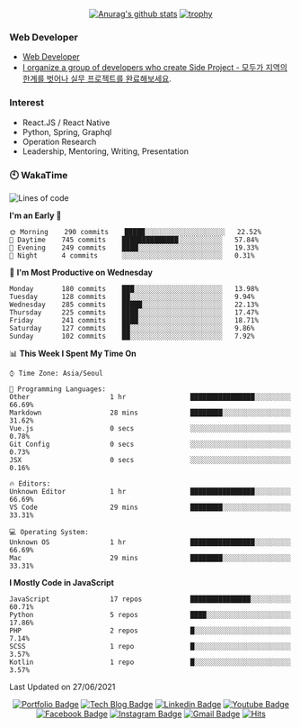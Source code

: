<div align=center>

[![Anurag's github stats](https://github-readme-stats.vercel.app/api?username=sgd122&show_icons=true)](https://github.com/anuraghazra/github-readme-stats)
[![trophy](https://github-profile-trophy.vercel.app/?username=sgd122&theme=juicyfresh)](https://github.com/ryo-ma/github-profile-trophy)
</div>

### Web Developer
- [Web Developer](https://sgd122.github.io/)
- [I organize a group of developers who create Side Project - 모두가 지역의 한계를 벗어나 실무 프로젝트를 완료해보세요](https://dnd.ac/).

### Interest
- React.JS / React Native
- Python, Spring, Graphql
- Operation Research
- Leadership, Mentoring, Writing, Presentation


### 🕙 WakaTime
<!--START_SECTION:waka-->
![Lines of code](https://img.shields.io/badge/From%20Hello%20World%20I%27ve%20Written-1.3%20million%20lines%20of%20code-blue)

**I'm an Early 🐤** 

```text
🌞 Morning    290 commits    █████░░░░░░░░░░░░░░░░░░░░   22.52% 
🌆 Daytime    745 commits    ██████████████░░░░░░░░░░░   57.84% 
🌃 Evening    249 commits    ████░░░░░░░░░░░░░░░░░░░░░   19.33% 
🌙 Night      4 commits      ░░░░░░░░░░░░░░░░░░░░░░░░░   0.31%

```
📅 **I'm Most Productive on Wednesday** 

```text
Monday       180 commits    ███░░░░░░░░░░░░░░░░░░░░░░   13.98% 
Tuesday      128 commits    ██░░░░░░░░░░░░░░░░░░░░░░░   9.94% 
Wednesday    285 commits    █████░░░░░░░░░░░░░░░░░░░░   22.13% 
Thursday     225 commits    ████░░░░░░░░░░░░░░░░░░░░░   17.47% 
Friday       241 commits    ████░░░░░░░░░░░░░░░░░░░░░   18.71% 
Saturday     127 commits    ██░░░░░░░░░░░░░░░░░░░░░░░   9.86% 
Sunday       102 commits    ██░░░░░░░░░░░░░░░░░░░░░░░   7.92%

```


📊 **This Week I Spent My Time On** 

```text
⌚︎ Time Zone: Asia/Seoul

💬 Programming Languages: 
Other                    1 hr                ████████████████░░░░░░░░░   66.69% 
Markdown                 28 mins             ████████░░░░░░░░░░░░░░░░░   31.62% 
Vue.js                   0 secs              ░░░░░░░░░░░░░░░░░░░░░░░░░   0.78% 
Git Config               0 secs              ░░░░░░░░░░░░░░░░░░░░░░░░░   0.73% 
JSX                      0 secs              ░░░░░░░░░░░░░░░░░░░░░░░░░   0.16%

🔥 Editors: 
Unknown Editor           1 hr                ████████████████░░░░░░░░░   66.69% 
VS Code                  29 mins             ████████░░░░░░░░░░░░░░░░░   33.31%

💻 Operating System: 
Unknown OS               1 hr                ████████████████░░░░░░░░░   66.69% 
Mac                      29 mins             ████████░░░░░░░░░░░░░░░░░   33.31%

```

**I Mostly Code in JavaScript** 

```text
JavaScript               17 repos            ███████████████░░░░░░░░░░   60.71% 
Python                   5 repos             ████░░░░░░░░░░░░░░░░░░░░░   17.86% 
PHP                      2 repos             █░░░░░░░░░░░░░░░░░░░░░░░░   7.14% 
SCSS                     1 repo              █░░░░░░░░░░░░░░░░░░░░░░░░   3.57% 
Kotlin                   1 repo              █░░░░░░░░░░░░░░░░░░░░░░░░   3.57%

```



 Last Updated on 27/06/2021
<!--END_SECTION:waka-->

<div align=center>

[![Portfolio Badge](http://img.shields.io/badge/-Portfolio-black?style=flat-square&logo=github&link=http://sgd122.github.io/)](http://sgd122.github.io/) 
[![Tech Blog Badge](http://img.shields.io/badge/-Tech%20blog-black?style=flat-square&logo=github&link=http://dndacademy.github.io/)](http://dndacademy.github.io/) 
[![Linkedin Badge](https://img.shields.io/badge/-LinkedIn-blue?style=flat-square&logo=Linkedin&logoColor=white&link=https://linkedin.com/company/dndacademy)](https://linkedin.com/company/dndacademy) 
[![Youtube Badge](https://img.shields.io/badge/Youtube-ff0000?style=flat-square&logo=youtube&link=https://www.youtube.com/channel/UCLzVjG8j1m4X8TSpMF-x5yw)](https://www.youtube.com/channel/UCLzVjG8j1m4X8TSpMF-x5yw) 
[![Facebook Badge](https://img.shields.io/badge/-Facebook-1877f2?style=flat-square&logo=facebook&logoColor=white&link=https://www.facebook.com/DNDACADEMY)](https://www.facebook.com/DNDACADEMY) 
[![Instagram Badge](https://img.shields.io/badge/-Instagram-dd2a7b?style=flat-square&logo=instagram&logoColor=white&link=https://www.instagram.com/seong_dev/)](https://www.instagram.com/seong_dev/) 
[![Gmail Badge](https://img.shields.io/badge/-Gmail-d14836?style=flat-square&logo=Gmail&logoColor=white&link=mailto:sgd0947@gmail.com)](mailto:sgd0947@gmail.com)
[![Hits](https://hits.seeyoufarm.com/api/count/incr/badge.svg?url=https%3A%2F%2Fgithub.com%2Fsgd122%2Fhit-counter&count_bg=%2379C83D&title_bg=%23555555&icon=&icon_color=%23E7E7E7&title=hits&edge_flat=false)](https://hits.seeyoufarm.com)
</div>

